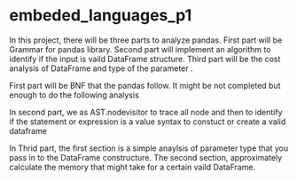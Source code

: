 # embeded_languages_p1
<p>In this project, there will be three parts to analyze pandas. First part will be Grammar for pandas library. Second part will implement an algorithm to identify if the input is vaild DataFrame structure. Third part will be the cost analysis of DataFrame and type of the parameter .
 
<p>First part will be BNF that the pandas follow. It might be not completed but enough to do the following analysis
<p>In second part, we as AST.nodevisitor to trace all node and then to identify if the statement or expression is a value syntax to constuct or create a valid dataframe
<p>In Thrid part, the first section is a simple anaylsis of parameter type that you pass in to the DataFrame constructure.
 The second section, approximately calculate the memory that might take for a certain vaild DataFrame.

